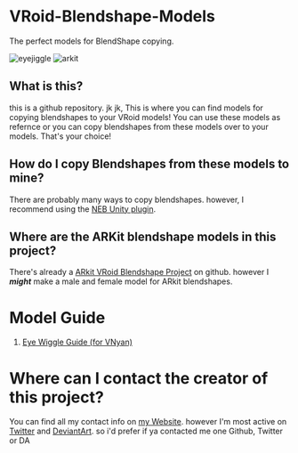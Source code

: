 # VRoid-Blendshape-Models
The perfect models for BlendShape copying.

![eyejiggle](eyejiggle_resize.gif?raw=true "EyeJiggle")
![arkit](arkit.gif?raw=true "ARKit")

## What is this?
this is a github repository. jk jk, This is where you can find models for copying blendshapes to your VRoid models! You can use these models as refernce or you can copy blendshapes from these models over to your models. That's your choice!


## How do I copy Blendshapes from these models to mine?
There are probably many ways to copy blendshapes. however, I recommend using the [NEB Unity plugin](https://youtu.be/Q1_obTcE_uE?si=u3zEuuFVkXCMgt61).


## Where are the ARKit blendshape models in this project?
There's already a [ARkit VRoid Blendshape Project](https://github.com/hinzka/52blendshapes-for-VRoid-face) on github. however I _**might**_ make a male and female model for ARkit blendshapes.

# Model Guide
1. [Eye Wiggle Guide (for VNyan)](joemama)

# Where can I contact the creator of this project?
You can find all my contact info on [my Website](https://cappyadams.github.io/aboutme.html#contact). however I'm most active on [Twitter](https://twitter.com/MikuMaikoReal) and [DeviantArt](https://www.deviantart.com/cappyadams). so i'd prefer if ya contacted me one Github, Twitter or DA
